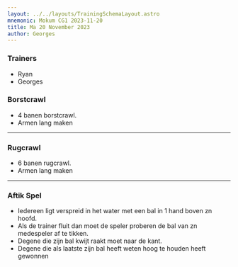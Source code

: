 ```yaml
---
layout: ../../layouts/TrainingSchemaLayout.astro
mnemonic: Mokum CG1 2023-11-20
title: Ma 20 November 2023
author: Georges
---
```

### Trainers
- Ryan
- Georges

### Borstcrawl

- 4 banen borstcrawl.- Armen lang maken

---------------

### Rugcrawl

- 6 banen rugcrawl.- Armen lang maken

---------------

### Aftik Spel

- Iedereen ligt verspreid in het water met een bal in 1 hand boven zn hoofd.- Als de trainer fluit dan moet de speler proberen de bal van zn medespeler af te tikken.- Degene die zijn bal kwijt raakt moet naar de kant.- Degene die als laatste zijn bal heeft weten hoog te houden heeft gewonnen